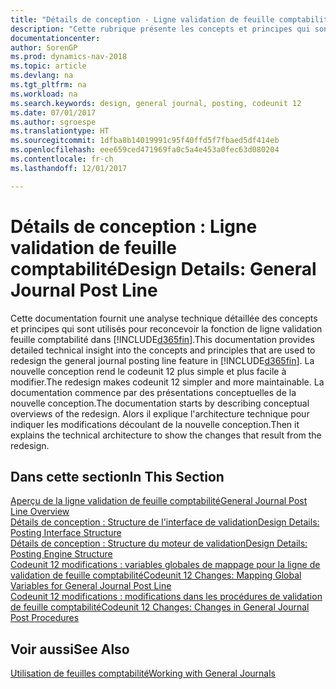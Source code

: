 ```yaml
---
title: "Détails de conception - Ligne validation de feuille comptabilité"
description: "Cette rubrique présente les concepts et principes qui sont utilisés pour reconcevoir la fonction de ligne validation feuille comptabilité dans [!INCLUDE[d365fin](includes/d365fin_md.md)]."
documentationcenter: 
author: SorenGP
ms.prod: dynamics-nav-2018
ms.topic: article
ms.devlang: na
ms.tgt_pltfrm: na
ms.workload: na
ms.search.keywords: design, general journal, posting, codeunit 12
ms.date: 07/01/2017
ms.author: sgroespe
ms.translationtype: HT
ms.sourcegitcommit: 1dfba8b14019991c95f40ffd5f7fbaed5df414eb
ms.openlocfilehash: eee659ced471969fa0c5a4e453a0fec63d080204
ms.contentlocale: fr-ch
ms.lasthandoff: 12/01/2017

---
```

# <a name="design-details-general-journal-post-line"></a><span data-ttu-id="262b7-103">Détails de conception : Ligne validation de feuille comptabilité</span><span class="sxs-lookup"><span data-stu-id="262b7-103">Design Details: General Journal Post Line</span></span>
<span data-ttu-id="262b7-104">Cette documentation fournit une analyse technique détaillée des concepts et principes qui sont utilisés pour reconcevoir la fonction de ligne validation feuille comptabilité dans [!INCLUDE[d365fin](includes/d365fin_md.md)].</span><span class="sxs-lookup"><span data-stu-id="262b7-104">This documentation provides detailed technical insight into the concepts and principles that are used to redesign the general journal posting line feature in [!INCLUDE[d365fin](includes/d365fin_md.md)].</span></span> <span data-ttu-id="262b7-105">La nouvelle conception rend le codeunit 12 plus simple et plus facile à modifier.</span><span class="sxs-lookup"><span data-stu-id="262b7-105">The redesign makes codeunit 12 simpler and more maintainable.</span></span> <span data-ttu-id="262b7-106">La documentation commence par des présentations conceptuelles de la nouvelle conception.</span><span class="sxs-lookup"><span data-stu-id="262b7-106">The documentation starts by describing conceptual overviews of the redesign.</span></span> <span data-ttu-id="262b7-107">Alors il explique l'architecture technique pour indiquer les modifications découlant de la nouvelle conception.</span><span class="sxs-lookup"><span data-stu-id="262b7-107">Then it explains the technical architecture to show the changes that result from the redesign.</span></span>  

## <a name="in-this-section"></a><span data-ttu-id="262b7-108">Dans cette section</span><span class="sxs-lookup"><span data-stu-id="262b7-108">In This Section</span></span>  
[<span data-ttu-id="262b7-109">Aperçu de la ligne validation de feuille comptabilité</span><span class="sxs-lookup"><span data-stu-id="262b7-109">General Journal Post Line Overview</span></span>](design-details-general-journal-post-line-overview.md)  
[<span data-ttu-id="262b7-110">Détails de conception : Structure de l'interface de validation</span><span class="sxs-lookup"><span data-stu-id="262b7-110">Design Details: Posting Interface Structure</span></span>](design-details-posting-interface-structure.md)  
[<span data-ttu-id="262b7-111">Détails de conception : Structure du moteur de validation</span><span class="sxs-lookup"><span data-stu-id="262b7-111">Design Details: Posting Engine Structure</span></span>](design-details-posting-engine-structure.md)  
[<span data-ttu-id="262b7-112">Codeunit 12 modifications : variables globales de mappage pour la ligne de validation de feuille comptabilité</span><span class="sxs-lookup"><span data-stu-id="262b7-112">Codeunit 12 Changes: Mapping Global Variables for General Journal Post Line</span></span>](design-details-codeunit-12-changes-mapping-global-variables-for-general-journal-post-line.md)  
[<span data-ttu-id="262b7-113">Codeunit 12 modifications : modifications dans les procédures de validation de feuille comptabilité</span><span class="sxs-lookup"><span data-stu-id="262b7-113">Codeunit 12 Changes: Changes in General Journal Post Procedures</span></span>](design-details-codeunit-12-changes-changes-in-general-journal-post-procedures.md)  

## <a name="see-also"></a><span data-ttu-id="262b7-114">Voir aussi</span><span class="sxs-lookup"><span data-stu-id="262b7-114">See Also</span></span>  
[<span data-ttu-id="262b7-115">Utilisation de feuilles comptabilité</span><span class="sxs-lookup"><span data-stu-id="262b7-115">Working with General Journals</span></span>](ui-work-general-journals.md)

